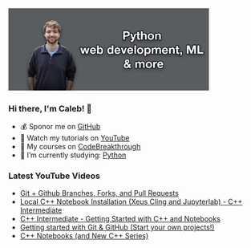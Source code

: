 <img src="github-cover-photo-my-face.jpg" width="400px" />

### Hi there, I'm Caleb! 🍛

- 💰 Sponor me on [GitHub](https://github.com/sponsors/CalebCurry)
- 🎥 Watch my tutorials on [YouTube](https://www.youtube.com/calebthevideomaker2)
- 📗 My courses on [CodeBreakthrough](https://www.codebreakthrough.com)
- 🤔 I’m currently studying: [Python](https://www.youtube.com/watch?v=s3IvdkCq2_c&t=4254s)

### Latest YouTube Videos
<!-- YOUTUBE:START -->
- [Git + Github Branches, Forks, and Pull Requests](https://www.youtube.com/watch?v=oa1wXWeH1IQ)
- [Local C++ Notebook Installation (Xeus Cling and Jupyterlab) - C++ Intermediate](https://www.youtube.com/watch?v=VdkfdBm_6W4)
- [C++ Intermediate - Getting Started with C++ and Notebooks](https://www.youtube.com/watch?v=iTL4iyFE_KI)
- [Getting started with Git & GitHub (Start your own projects!)](https://www.youtube.com/watch?v=SExhUmE7OLA)
- [C++  Notebooks (and New C++ Series)](https://www.youtube.com/watch?v=woVSL8-zmac)
<!-- YOUTUBE:END -->
